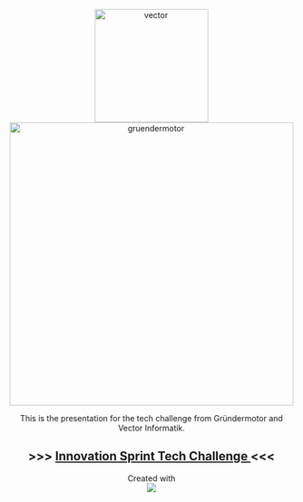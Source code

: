 <p align="center">
  <a href="https://vector.com">
  <img src="https://encrypted-tbn0.gstatic.com/images?q=tbn:ANd9GcQQT-gD1Ae6xbQRgg0bcfozqW-MN8K5bQAN8MuOJTG9ug&s" alt="vector" width="200">
  </a>
  <br>
  <a href="https://gruendermotor.io">
  <img src="https://startup-stuttgart.de/wp-content/uploads/2021/01/fblogo2-1030x443.jpg" alt="gruendermotor" width="500">
  </a>
</p>

<p align="center">
This is the presentation for the tech challenge from Gründermotor and Vector Informatik.
</p>

<h2 align="center">
    >>>
    <a href="https://kurz-m/github.io/vector_presentation">
        Innovation Sprint Tech Challenge
    </a>
    <<<
</h2>

<p align="center">
    Created with
    <br>
    <a href="https://skillicons.dev">
        <img src="https://skillicons.dev/icons?i=c,nodejs,python,neovim,css,html,javascript"/>
    </a>
</p>
